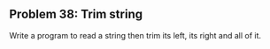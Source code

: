 ## Problem 38: Trim string

Write a program to read a string then trim its left, its right and all of it.

